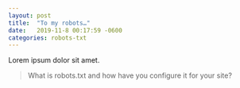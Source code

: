 ```yaml
---
layout: post
title:  "To my robots…"
date:   2019-11-8 00:17:59 -0600
categories: robots-txt
---
```

Lorem ipsum dolor sit amet.

> What is robots.txt and how have you configure it for your site?
